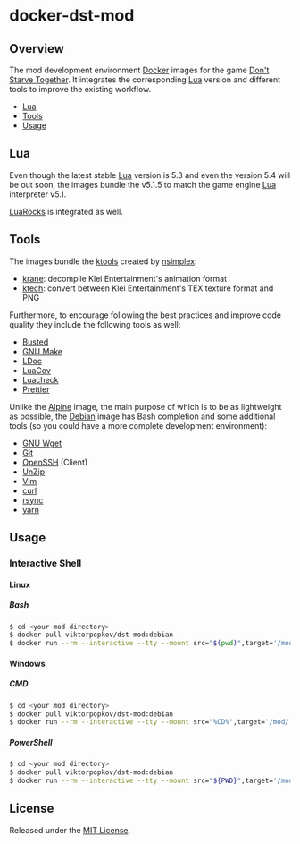 # docker-dst-mod

## Overview

The mod development environment [Docker][] images for the game
[Don't Starve Together][]. It integrates the corresponding [Lua][] version and
different tools to improve the existing workflow.

-   [Lua](#lua)
-   [Tools](#tools)
-   [Usage](#usage)

## Lua

Even though the latest stable [Lua][] version is 5.3 and even the version 5.4
will be out soon, the images bundle the v5.1.5 to match the game engine [Lua][]
interpreter v5.1.

[LuaRocks][] is integrated as well.

## Tools

The images bundle the [ktools][] created by [nsimplex][]:

-   [krane][]: decompile Klei Entertainment's animation format
-   [ktech][]: convert between Klei Entertainment's TEX texture format and PNG

Furthermore, to encourage following the best practices and improve code quality
they include the following tools as well:

-   [Busted][]
-   [GNU Make][]
-   [LDoc][]
-   [LuaCov][]
-   [Luacheck][]
-   [Prettier][]

Unlike the [Alpine][] image, the main purpose of which is to be as lightweight
as possible, the [Debian][] image has Bash completion and some additional tools
(so you could have a more complete development environment):

-   [GNU Wget][]
-   [Git][]
-   [OpenSSH][] (Client)
-   [UnZip][]
-   [Vim][]
-   [curl][]
-   [rsync][]
-   [yarn][]

## Usage

### Interactive Shell

#### Linux

##### Bash

```bash
$ cd <your mod directory>
$ docker pull viktorpopkov/dst-mod:debian
$ docker run --rm --interactive --tty --mount src="$(pwd)",target='/mod/',type=bind --workdir='/mod/' viktorpopkov/dst-mod:debian
```

#### Windows

##### CMD

```bash
$ cd <your mod directory>
$ docker pull viktorpopkov/dst-mod:debian
$ docker run --rm --interactive --tty --mount src="%CD%",target='/mod/',type=bind --workdir='/mod/' viktorpopkov/dst-mod:debian
```

##### PowerShell

```bash
$ cd <your mod directory>
$ docker pull viktorpopkov/dst-mod:debian
$ docker run --rm --interactive --tty --mount src="${PWD}",target='/mod/',type=bind --workdir='/mod/' viktorpopkov/dst-mod:debian
```

## License

Released under the [MIT License](https://opensource.org/licenses/MIT).

[alpine]: https://hub.docker.com/_/alpine
[busted]: https://olivinelabs.com/busted/
[curl]: https://curl.haxx.se/
[debian]: https://hub.docker.com/_/debian
[docker]: https://www.docker.com/
[don't starve together]: https://www.klei.com/games/dont-starve-together
[git]: https://git-scm.com/
[gnu make]: https://www.gnu.org/software/make/
[gnu wget]: https://www.gnu.org/software/wget/
[krane]: https://github.com/nsimplex/ktools#krane
[ktech]: https://github.com/nsimplex/ktools#ktech
[ktools]: https://github.com/nsimplex/ktools
[ldoc]: https://stevedonovan.github.io/ldoc/
[lua]: https://www.lua.org/
[luacheck]: https://github.com/mpeterv/luacheck
[luacov]: https://keplerproject.github.io/luacov/
[luarocks]: https://luarocks.org/
[nsimplex]: https://github.com/nsimplex
[openssh]: https://www.openssh.com/
[prettier]: https://prettier.io/
[rsync]: https://rsync.samba.org/
[unzip]: http://infozip.sourceforge.net/UnZip.html
[vim]: https://www.vim.org/
[yarn]: https://yarnpkg.com/
